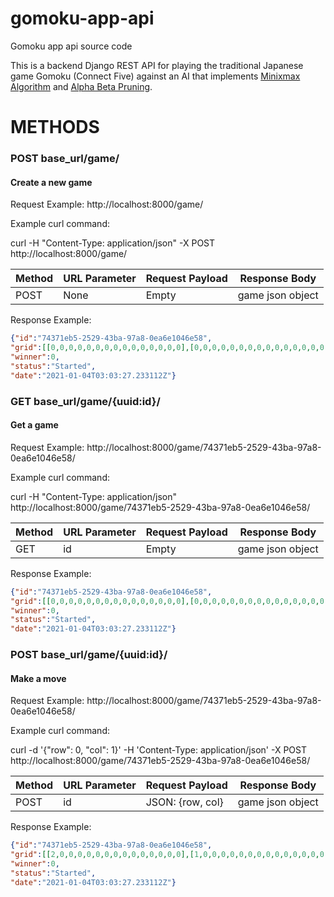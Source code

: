 # gomoku-app-api
Gomoku app api source code

This is a backend Django REST API for playing the traditional Japanese game Gomoku (Connect Five) against an AI that implements [Minixmax Algorithm](https://www.geeksforgeeks.org/minimax-algorithm-in-game-theory-set-1-introduction/) and [Alpha Beta Pruning](https://www.geeksforgeeks.org/minimax-algorithm-in-game-theory-set-4-alpha-beta-pruning/).

METHODS
========

### POST base_url/game/
#### Create a new game
Request Example:
http://localhost:8000/game/

Example curl command:

curl -H "Content-Type: application/json" -X POST http://localhost:8000/game/
	
| Method | URL Parameter | Request Payload | Response Body   |
|--------|---------------|-----------------|-----------------|
|  POST  | None          | Empty           | game json object|
	
Response Example:
  ```json
  {"id":"74371eb5-2529-43ba-97a8-0ea6e1046e58",
  "grid":[[0,0,0,0,0,0,0,0,0,0,0,0,0,0,0],[0,0,0,0,0,0,0,0,0,0,0,0,0,0,0],[0,0,0,0,0,0,0,0,0,0,0,0,0,0,0],[0,0,0,0,0,0,0,0,0,0,0,0,0,0,0],[0,0,0,0,0,0,0,0,0,0,0,0,0,0,0],[0,0,0,0,0,0,0,0,0,0,0,0,0,0,0],[0,0,0,0,0,0,0,0,0,0,0,0,0,0,0],[0,0,0,0,0,0,0,0,0,0,0,0,0,0,0],[0,0,0,0,0,0,0,0,0,0,0,0,0,0,0],[0,0,0,0,0,0,0,0,0,0,0,0,0,0,0],[0,0,0,0,0,0,0,0,0,0,0,0,0,0,0],[0,0,0,0,0,0,0,0,0,0,0,0,0,0,0],[0,0,0,0,0,0,0,0,0,0,0,0,0,0,0],[0,0,0,0,0,0,0,0,0,0,0,0,0,0,0],[0,0,0,0,0,0,0,0,0,0,0,0,0,0,0]],
  "winner":0,
  "status":"Started",
  "date":"2021-01-04T03:03:27.233112Z"}
  ```

### GET base_url/game/{uuid:id}/
#### Get a game
Request Example:
http://localhost:8000/game/74371eb5-2529-43ba-97a8-0ea6e1046e58/

Example curl command:

curl -H "Content-Type: application/json" http://localhost:8000/game/74371eb5-2529-43ba-97a8-0ea6e1046e58/

| Method | URL Parameter | Request Payload | Response Body   |
|--------|---------------|-----------------|-----------------|
|  GET   |      id       | Empty           | game json object|

Response Example:
  ```json
  {"id":"74371eb5-2529-43ba-97a8-0ea6e1046e58",
  "grid":[[0,0,0,0,0,0,0,0,0,0,0,0,0,0,0],[0,0,0,0,0,0,0,0,0,0,0,0,0,0,0],[0,0,0,0,0,0,0,0,0,0,0,0,0,0,0],[0,0,0,0,0,0,0,0,0,0,0,0,0,0,0],[0,0,0,0,0,0,0,0,0,0,0,0,0,0,0],[0,0,0,0,0,0,0,0,0,0,0,0,0,0,0],[0,0,0,0,0,0,0,0,0,0,0,0,0,0,0],[0,0,0,0,0,0,0,0,0,0,0,0,0,0,0],[0,0,0,0,0,0,0,0,0,0,0,0,0,0,0],[0,0,0,0,0,0,0,0,0,0,0,0,0,0,0],[0,0,0,0,0,0,0,0,0,0,0,0,0,0,0],[0,0,0,0,0,0,0,0,0,0,0,0,0,0,0],[0,0,0,0,0,0,0,0,0,0,0,0,0,0,0],[0,0,0,0,0,0,0,0,0,0,0,0,0,0,0],[0,0,0,0,0,0,0,0,0,0,0,0,0,0,0]],
  "winner":0,
  "status":"Started",
  "date":"2021-01-04T03:03:27.233112Z"}  
  ```
  
  ### POST base_url/game/{uuid:id}/
  #### Make a move
  Request Example:
  http://localhost:8000/game/74371eb5-2529-43ba-97a8-0ea6e1046e58/
  
  Example curl command:
  
  curl -d '{"row": 0, "col": 1}' -H 'Content-Type: application/json' -X POST http://localhost:8000/game/74371eb5-2529-43ba-97a8-0ea6e1046e58/

| Method | URL Parameter | Request Payload  | Response Body   |
|--------|---------------|------------------|-----------------|
|  POST  |      id       | JSON: {row, col} | game json object|

Response Example:
  ```json
  {"id":"74371eb5-2529-43ba-97a8-0ea6e1046e58",
  "grid":[[2,0,0,0,0,0,0,0,0,0,0,0,0,0,0],[1,0,0,0,0,0,0,0,0,0,0,0,0,0,0],[0,0,0,0,0,0,0,0,0,0,0,0,0,0,0],[0,0,0,0,0,0,0,0,0,0,0,0,0,0,0],[0,0,0,0,0,0,0,0,0,0,0,0,0,0,0],[0,0,0,0,0,0,0,0,0,0,0,0,0,0,0],[0,0,0,0,0,0,0,0,0,0,0,0,0,0,0],[0,0,0,0,0,0,0,0,0,0,0,0,0,0,0],[0,0,0,0,0,0,0,0,0,0,0,0,0,0,0],[0,0,0,0,0,0,0,0,0,0,0,0,0,0,0],[0,0,0,0,0,0,0,0,0,0,0,0,0,0,0],[0,0,0,0,0,0,0,0,0,0,0,0,0,0,0],[0,0,0,0,0,0,0,0,0,0,0,0,0,0,0],[0,0,0,0,0,0,0,0,0,0,0,0,0,0,0],[0,0,0,0,0,0,0,0,0,0,0,0,0,0,0]],
  "winner":0,
  "status":"Started",
  "date":"2021-01-04T03:03:27.233112Z"}  
  ```

